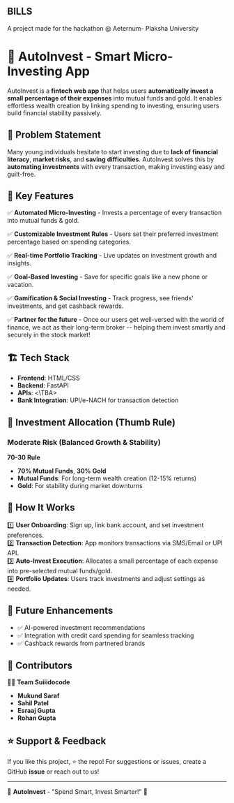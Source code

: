 ## BILLS

A project made for the hackathon @ Aeternum- Plaksha University


# 🚀 AutoInvest - Smart Micro-Investing App

AutoInvest is a **fintech web app** that helps users **automatically invest a small percentage of their expenses** into mutual funds and gold. It enables effortless wealth creation by linking spending to investing, ensuring users build financial stability passively.

## 📌 Problem Statement
Many young individuals hesitate to start investing due to **lack of financial literacy**, **market risks**, and **saving difficulties**. AutoInvest solves this by **automating investments** with every transaction, making investing easy and guilt-free.

## 🎯 Key Features
✅ **Automated Micro-Investing** - Invests a percentage of every transaction into mutual funds & gold.

✅ **Customizable Investment Rules** - Users set their preferred investment percentage based on spending categories.

✅ **Real-time Portfolio Tracking** - Live updates on investment growth and insights.

✅ **Goal-Based Investing** - Save for specific goals like a new phone or vacation.

✅ **Gamification & Social Investing** - Track progress, see friends' investments, and get cashback rewards.

✅ **Partner for the future** - Once our users get well-versed with the world of finance, we act as their long-term broker -- helping them invest smartly and securely in the stock market!

## 🏗️ Tech Stack
- **Frontend**: HTML/CSS
- **Backend**: FastAPI
- **APIs**: <\TBA>
- **Bank Integration**: UPI/e-NACH for transaction detection

## 🔢 Investment Allocation (Thumb Rule)
### **Moderate Risk (Balanced Growth & Stability)**
**70-30 Rule**
- **70% Mutual Funds**, **30% Gold**
- **Mutual Funds**: For long-term wealth creation (12-15% returns)
- **Gold**: For stability during market downturns

## 📌 How It Works
1️⃣ **User Onboarding**: Sign up, link bank account, and set investment preferences.  
2️⃣ **Transaction Detection**: App monitors transactions via SMS/Email or UPI API.  
3️⃣ **Auto-Invest Execution**: Allocates a small percentage of each expense into pre-selected mutual funds/gold.  
4️⃣ **Portfolio Updates**: Users track investments and adjust settings as needed.  


## 🎯 Future Enhancements
- ✅ AI-powered investment recommendations
- ✅ Integration with credit card spending for seamless tracking
- ✅ Cashback rewards from partnered brands

## 🤝 Contributors
👨‍💻 **Team Suiiidocode**
- **Mukund Saraf**
- **Sahil Patel**
- **Esraaj Gupta**
- **Rohan Gupta**

## ⭐ Support & Feedback
If you like this project, ⭐️ the repo! For suggestions or issues, create a GitHub **issue** or reach out to us!

---

📢 **AutoInvest** - "Spend Smart, Invest Smarter!" 🚀


